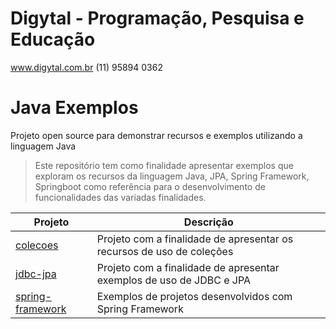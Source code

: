 # Digytal - Programação, Pesquisa e Educação
www.digytal.com.br
(11) 95894 0362

# Java Exemplos
Projeto open source para demonstrar recursos e exemplos utilizando a linguagem Java

> Este repositório tem como finalidade apresentar exemplos que exploram os recursos da linguagem Java, JPA, Spring Framework, Springboot como referência para o desenvolvimento de funcionalidades das variadas finalidades.

|Projeto         |Descrição                      
|----------------|-------------------------------
|[colecoes](https://github.com/glysns/java-exemplos/tree/main/colecoes)|Projeto com a finalidade de apresentar os recursos de uso de coleções
|[jdbc-jpa](https://github.com/glysns/java-exemplos/tree/main/jdbc-jpa)|Projeto com a finalidade de apresentar exemplos de uso de JDBC e JPA
|[spring-framework](https://github.com/glysns/java-exemplos/tree/main/spring)|Exemplos de projetos desenvolvidos com Spring Framework
